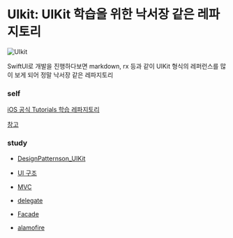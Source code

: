 # UIkit: UIKit 학습을 위한 낙서장 같은 레파지토리

![UIkit](https://velog.velcdn.com/images/shstl98/post/862abfd5-6c0d-441f-bb74-e91c8adfb7c0/UIKit.jpeg)

SwiftUI로 개발을 진행하다보면 markdown, rx 등과 같이 UIKit 형식의 레퍼런스를 많이 보게 되어 정말 낙서장 같은 레파지토리

### self

[iOS 공식 Tutorials 학습 레파지토리](https://github.com/BOLTB0X/UIkit/tree/main/iOS%20App%20Dev%20Tutorials)

[창고](https://github.com/BOLTB0X/UIkit/tree/main/self-taught%20graffiti)

### study

- [DesignPatternson_UIKit](https://github.com/BOLTB0X/UIkit/tree/main/Study/Tutorial)
  <br/>

- [UI 구조](https://github.com/BOLTB0X/UIkit/tree/main/Study/UI%20structure)
  <br/>

- [MVC](https://github.com/BOLTB0X/UIkit/blob/main/Study/Tutorial/MVC.md)
  <br/>

- [delegate](ttps://github.com/BOLTB0X/UIkit/blob/main/Study/Tutorial/delegate.md)
  <br/>

- [Facade](https://github.com/BOLTB0X/UIkit/blob/main/Study/Tutorial/Facade.md)
  <br/>

- [alamofire](https://github.com/BOLTB0X/UIkit/tree/main/Study/alamofire)
  <br/>
